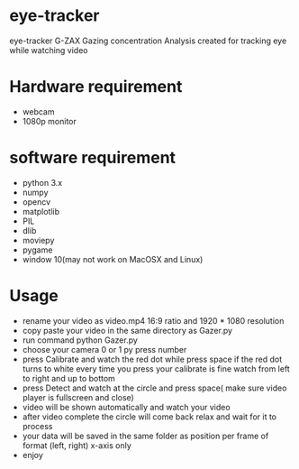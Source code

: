 # eye-tracker
eye-tracker G-ZAX Gazing concentration Analysis created for tracking eye while watching video 

# Hardware requirement
* webcam
* 1080p monitor

# software requirement
* python 3.x
* numpy
* opencv
* matplotlib
* PIL
* dlib
* moviepy
* pygame
* window 10(may not work on MacOSX and Linux)

# Usage
* rename your video as video.mp4 16:9 ratio and 1920 * 1080 resolution
* copy paste your video in the same directory as Gazer.py
* run command python Gazer.py
* choose your camera 0 or 1 py press number
* press Calibrate and watch the red dot while press space if the red dot turns to white every time you press your calibrate is fine watch from left to right and up to bottom
* press Detect and watch at the circle and press space( make sure video player is fullscreen and close)
* video will be shown automatically and watch your video
* after video complete the circle will come back relax and wait for it to process
* your data will be saved in the same folder as position per frame of format (left, right) x-axis only
* enjoy
